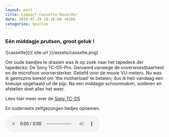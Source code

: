 ```yaml
---
layout: post
title: Compact Cassette Recorder
date: 2020-07-29 18:16:00 +0100
categories: Spullen
---
```


### Eén middagje prutsen, groot geluk !

![cassette]({{ site.url }}/assets/cassette.png)

Om oude bandjes te draaien was ik op zoek naar het tapedeck der tapedecks: De Sony TC-D5-Pro. Geroemd vanwege de onverwoestbaarheid en de microfoon voorversterker. Geliefd voor de mooie VU-meters.
Nu was ik geenszins bereid om 'the motherload' te betalen; dus ik heb vandaag een kneusje opgehaald uit de pijp. Na een middagje schoonmaken, solderen en afstellen doet alles het weer.

Lees hier meer over de [Sony TC-D5](https://walkmancentral.com/products/tc-d5)

En ouderwets zelfgezongen liedjes opnemen.

<audio src="https://prisse.net/floor_rose.mp3" controls>
Error: your web browser does not support this audio player.
</audio> 
